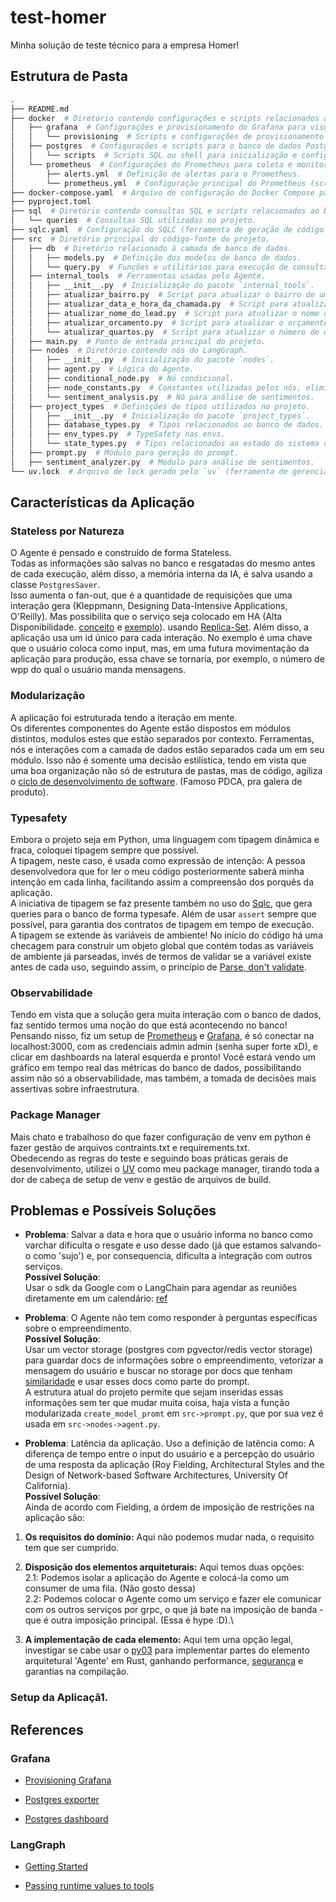 # test-homer

Minha solução de teste técnico para a empresa Homer!

## Estrutura de Pasta
```sh
.
├── README.md
├── docker  # Diretório contendo configurações e scripts relacionados ao Docker.
│   ├── grafana  # Configurações e provisionamento do Grafana para visualização de métricas.
│   │   └── provisioning  # Scripts e configurações de provisionamento do Grafana (datasources, dashboards, etc.).
│   ├── postgres  # Configurações e scripts para o banco de dados PostgreSQL.
│   │   └── scripts  # Scripts SQL ou shell para inicialização e configuração do PostgreSQL.
│   └── prometheus  # Configurações do Prometheus para coleta e monitoramento de métricas.
│       ├── alerts.yml  # Definição de alertas para o Prometheus.
│       └── prometheus.yml  # Configuração principal do Prometheus (scraping jobs, targets, etc.).
├── docker-compose.yaml  # Arquivo de configuração do Docker Compose para orquestrar os serviços.
├── pyproject.toml
├── sql  # Diretório contendo consultas SQL e scripts relacionados ao banco de dados.
│   └── queries  # Consultas SQL utilizadas no projeto.
├── sqlc.yaml  # Configuração do SQLC (ferramenta de geração de código SQL para Python).
├── src  # Diretório principal do código-fonte do projeto.
│   ├── db  # Diretório relacionado à camada de banco de dados.
│   │   ├── models.py  # Definição dos modelos de banco de dados.
│   │   └── query.py  # Funções e utilitários para execução de consultas no banco de dados.
│   ├── internal_tools  # Ferramentas usadas pelo Agente.
│   │   ├── __init__.py  # Inicialização do pacote `internal_tools`.
│   │   ├── atualizar_bairro.py  # Script para atualizar o bairro de um lead.
│   │   ├── atualizar_data_e_hora_da_chamada.py  # Script para atualizar data e hora da chamada.
│   │   ├── atualizar_nome_do_lead.py  # Script para atualizar o nome de um lead.
│   │   ├── atualizar_orcamento.py  # Script para atualizar o orçamento de um lead.
│   │   └── atualizar_quartos.py  # Script para atualizar o número de quartos de um lead.
│   ├── main.py  # Ponto de entrada principal do projeto.
│   ├── nodes  # Diretório contendo nós do LangGraph.
│   │   ├── __init__.py  # Inicialização do pacote `nodes`.
│   │   ├── agent.py  # Lógica do Agente.
│   │   ├── conditional_node.py  # Nó condicional.
│   │   ├── node_constants.py  # Constantes utilizadas pelos nós, eliminando 'magic strings'.
│   │   └── sentiment_analysis.py  # Nó para análise de sentimentos.
│   ├── project_types  # Definições de tipos utilizados no projeto.
│   │   ├── __init__.py  # Inicialização do pacote `project_types`.
│   │   ├── database_types.py  # Tipos relacionados ao banco de dados.
│   │   ├── env_types.py  # TypeSafety nas envs.
│   │   └── state_types.py  # Tipos relacionados ao estado do sistema ou da aplicação.
│   ├── prompt.py  # Módulo para geração do prompt.
│   ├── sentiment_analyzer.py  # Módulo para análise de sentimentos.
└── uv.lock  # Arquivo de lock gerado pelo `uv` (ferramenta de gerenciamento de dependências Python).
```

## Características da Aplicação

### Stateless por Natureza

O Agente é pensado e construído de forma Stateless.\
Todas as informações são salvas no banco e resgatadas do mesmo antes de cada execução,
além disso, a memória interna da IA, é salva usando a classe `PostgresSaver`.\
Isso aumenta o fan-out, que é a quantidade de requisições que uma interação gera
(Kleppmann, Designing Data-Intensive Applications, O'Reilly). Mas possibilita
que o serviço seja colocado em HA (Alta Disponibilidade.
[conceito](https://cloud.google.com/blog/products/gcp/available-or-not-that-is-the-question-cre-life-lessons)
e
[exemplo](https://sre.google/sre-book/availability-table/)).
usando
[Replica-Set](https://kubernetes.io/docs/concepts/workloads/controllers/replicaset/).
Além disso, a aplicação usa um id único para cada interação.
No exemplo é uma chave que o usuário coloca como input,
mas, em uma futura movimentação da aplicação para produção,
essa chave se tornaria, por exemplo, o número de wpp do qual o usuário manda mensagens.

### Modularização

A aplicação foi estruturada tendo a iteração em mente.\
Os diferentes componentes do Agente estão dispostos em módulos distintos, modulos
estes que estão separados por contexto.
Ferramentas, nós e interações com a camada de dados estão
separados cada um em seu módulo. Isso não é somente uma decisão estilística, tendo
em vista que uma boa organização não só de estrutura de pastas, mas de código, agiliza
o [ciclo de desenvolvimento de software](https://en.wikipedia.org/wiki/Systems_development_life_cycle).
(Famoso PDCA, pra galera de produto).

### Typesafety

Embora o projeto seja em Python, uma linguagem com tipagem dinâmica e fraca,
coloquei tipagem sempre que possível.\
A tipagem, neste caso, é usada como expressão de intenção:
A pessoa desenvolvedora que for ler o meu código posteriormente saberá minha
intenção em cada linha, facilitando assim a compreensão dos porquês da aplicação.\
A iniciativa de tipagem se faz presente também no uso do [Sqlc](https://sqlc.dev/),
que gera queries para o banco de forma typesafe.
Além de usar `assert` sempre que possível, para garantia dos contratos de
tipagem em tempo de execução.\
A tipagem se extende às variáveis de ambiente! No início do código há uma checagem
para construir um objeto global que contém todas as variáveis de ambiente já
parseadas, invés de termos de validar se a variável existe antes de cada uso,
seguindo assim, o princípio de [Parse, don't validate](https://lexi-lambda.github.io/blog/2019/11/05/parse-don-t-validate/).

### Observabilidade

Tendo em vista que a solução gera muita interação com o banco de dados,
faz sentido termos uma noção do que está acontecendo no banco! Pensando nisso,
fiz um setup de [Prometheus](https://prometheus.io/) e [Grafana](https://grafana.com/),
é só conectar na localhost:3000, com as credenciais admin admin
(senha super forte xD), e clicar em dashboards na lateral esquerda e pronto!
Você estará vendo um gráfico em tempo real das métricas do banco de dados,
possibilitando assim não só a observabilidade, mas também, a tomada de decisões
mais assertivas sobre infraestrutura.

### Package Manager

Mais chato e trabalhoso do que fazer configuração de venv em python é fazer
gestão de arquivos contraints.txt e requirements.txt.\
Obedecendo as regras do teste e seguindo boas práticas gerais de desenvolvimento,
utilizei o [UV](https://docs.astral.sh/uv/pip/packages/) como meu package manager,
tirando toda a dor de cabeça de setup de venv e gestão de arquivos de build.

## Problemas e Possíveis Soluções

- **Problema**: Salvar a data e hora que o usuário informa no banco como varchar
dificulta o resgate e uso desse dado (já que estamos salvando-o como 'sujo')
e, por consequencia, dificulta a integração com outros serviços.\
**Possível Solução**:\
Usar o sdk da Google com o LangChain para agendar as reuniões diretamente em um calendário:
[ref](https://python.langchain.com/api_reference/google_community/calendar.html)

- **Problema**: O Agente não tem como responder à perguntas específicas sobre
o empreendimento.\
**Possível Solução**:\
Usar um vector storage (postgres com pgvector/redis vector storage) para guardar
docs de informações sobre o empreendimento, vetorizar a mensagem do usuário e
buscar no storage por docs que tenham
[similaridade](https://pt.wikipedia.org/wiki/Similaridade_por_cosseno)
e usar esses docs como parte do prompt.\
A estrutura atual do projeto permite que sejam inseridas essas informações sem
ter que mudar muita coisa, haja vista a função modularizada
`create_model_promt` em `src->prompt.py`, que por sua vez é usada em `src->nodes->agent.py`.

- **Problema**: Latência da aplicação. Uso a definição de latência como:
A diferença de tempo entre o input do usuário e a percepção do
usuário de uma resposta da aplicação (Roy Fielding,
Architectural Styles and the Design of Network-based
Software Architectures, University Of California).\
**Possível Solução**:\
Ainda de acordo com Fielding, a órdem de imposição de restrições na aplicação são:

1. **Os requisitos do domínio:** Aqui não podemos mudar nada,
o requisito tem que ser cumprido.

2. **Disposição dos elementos arquiteturais:** Aqui temos duas opções:\
  2.1:  Podemos isolar a aplicação do Agente
        e colocá-la como um consumer de uma fila. (Não gosto dessa)\
  2.2:  Podemos colocar o Agente como um serviço e fazer ele comunicar com os outros
        serviços por grpc, o que já bate na imposição de banda
        - que é outra imposição principal. (Essa é hype :D).\

3. **A implementação de cada elemento:** Aqui tem uma opção legal,
investigar se cabe usar o [py03](https://pyo3.rs/main/getting-started.html?) para
implementar partes do elemento arquitetural 'Agente' em Rust, ganhando performance,
[segurança](https://www.nsa.gov/Press-Room/Press-Releases-Statements/Press-Release-View/article/3608324/us-and-international-partners-issue-recommendations-to-secure-software-products/)
e garantias na compilação.


### Setup da Aplicaçã1. 


## References

### Grafana

- [Provisioning Grafana](https://grafana.com/tutorials/provision-dashboards-and-data-sources)

- [Postgres exporter](https://grafana.com/docs/grafana-cloud/monitor-applications/asserts/enable-prom-metrics-collection/data-stores/postgresql/)

- [Postgres dashboard](https://grafana.com/grafana/dashboards/9628-postgresql-database/)

### LangGraph

- [Getting Started](https://langchain-ai.github.io/langgraph/tutorials/introduction/)

- [Passing runtime values to tools](https://langchain-ai.github.io/langgraph/how-tos/pass-run-time-values-to-tools/)
